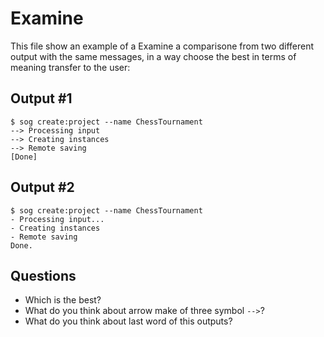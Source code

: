 # Examine

This file show an example of a Examine a comparisone from 
two different output with the same messages, 
in a way choose the best in terms of meaning transfer to the user:

## Output #1

```shell
$ sog create:project --name ChessTournament
--> Processing input
--> Creating instances
--> Remote saving
[Done]
```

## Output #2

```shell
$ sog create:project --name ChessTournament
- Processing input...
- Creating instances
- Remote saving
Done.
```

## Questions

- Which is the best?
- What do you think about arrow make of three symbol `-->`?
- What do you think about last word of this outputs?

